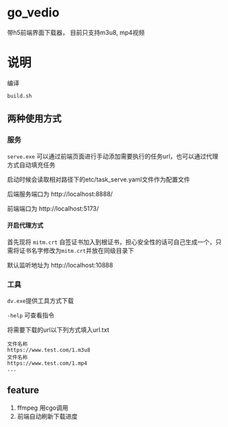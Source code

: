 # go_vedio
带h5前端界面下载器， 目前只支持m3u8, mp4视频

# 说明

编译

`build.sh`

## 两种使用方式

### 服务 

`serve.exe` 可以通过前端页面进行手动添加需要执行的任务url，也可以通过代理方式自动填充任务

启动时候会读取相对路径下的etc/task_serve.yaml文件作为配置文件

后端服务端口为 http://localhost:8888/

前端端口为 http://localhost:5173/


#### 开启代理方式
首先现将 `mitm.crt` 自签证书加入到根证书，担心安全性的话可自己生成一个，只需将证书名字修改为`mitm.crt`并放在同级目录下

默认监听地址为 http://localhost:10888



### 工具

`dv.exe`提供工具方式下载

`-help` 可查看指令

将需要下载的url以下列方式填入url.txt

```text
文件名称
https://www.test.com/1.m3u8
文件名称
https://www.test.com/1.mp4
...
```

## feature
1. ffmpeg 用cgo调用
2. 前端自动刷新下载进度